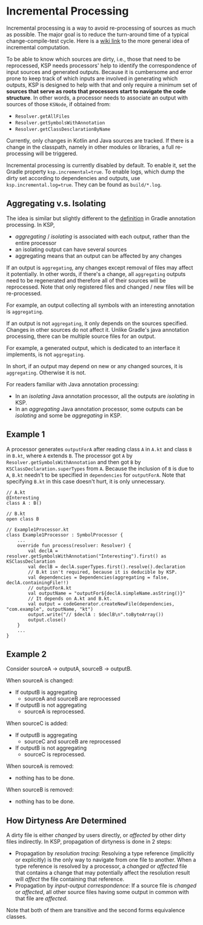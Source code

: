 # Incremental Processing

Incremental processing is a way to avoid re-processing of sources as much as possible.
The major goal is to reduce the turn-around time of a typical change-compile-test cycle.
Here is a [wiki link](https://en.wikipedia.org/wiki/Incremental_computing) to the more general
idea of incremental computation.

To be able to know which sources are dirty, i.e., those that need to be reprocessed, KSP needs
processors' help to identify the correspondence of input sources and generated outputs.
Because it is cumbersome and error prone to keep track of which inputs are involved in generating
which outputs, KSP is designed to help with that and only require a minimum set of
**sources that serve as roots that processors start to navigate the code structure**. In other
words, a processor needs to associate an output with sources of those `KSNode`, if obtained from:
* `Resolver.getAllFiles`
* `Resolver.getSymbolsWithAnnotation`
* `Resolver.getClassDesclarationByName`

Currently, only changes in Kotlin and Java sources are tracked. If there is a change in the
classpath, namely in other modules or libraries, a full re-processing will be triggered.

Incremental processing is currently disabled by default. To enable it, set the Gradle property
`ksp.incremental=true`. To enable logs, which dump the dirty set according to dependencies and
outputs, use `ksp.incremental.log=true`. They can be found as `build/*.log`.

## Aggregating v.s. Isolating
The idea is similar but slightly different to the [definition](https://docs.gradle.org/current/userguide/java_plugin.html#sec:incremental_annotation_processing)
in Gradle annotation processing. In KSP,
* *aggregating* / *isolating* is associated with each output, rather than the entire processor
* an isolating output can have several sources
* aggregating means that an output can be affected by any changes

If an output is `aggregating`, any changes except removal of files may affect it potentially.
In other words, if there's a change, all `aggregating` outputs need to be regenerated and therefore
all of their sources will be reprocessed. Note that only registered files and changed / new files
will be re-processed.

For example, an output collecting all symbols with an interesting annotation is `aggregating`.

If an output is not `aggregating`, it only depends on the sources specified. Changes in other
sources do not affect it. Unlike Gradle's java annotation processing, there can be multiple source
files for an output.

For example, a generated output, which is dedicated to an interface it implements, is not
`aggregating`.

In short, if an output may depend on new or any changed sources, it is `aggregating`.
Otherwise it is not.

For readers familiar with Java annotation processing:
* In an *isolating* Java annotation processor, all the outputs are *isolating* in KSP.
* In an *aggregating* Java annotation processor, some outputs can be *isolating* and some be
*aggregating* in KSP.

## Example 1
A processor generates `outputForA` after reading class `A` in `A.kt` and class `B` in `B.kt`,
where `A` extends `B`. The processor got `A` by `Resolver.getSymbolsWithAnnotation` and then got
`B` by `KSClassDeclaration.superTypes` from `A`. Because the inclusion of `B` is due to `A`,
`B.kt` needn't to be specified in `dependencies` for `outputForA`. Note that specifying `B.kt` in this case
doesn't hurt, it is only unnecessary.

```
// A.kt
@Interesting
class A : B()

// B.kt
open class B

// Example1Processor.kt
class Example1Processor : SymbolProcessor {
    ...
    override fun process(resolver: Resolver) {
        val declA = resolver.getSymbolsWithAnnotation("Interesting").first() as KSClassDeclaration
        val declB = declA.superTypes.first().resolve().declaration
        // B.kt isn't required, because it is deducible by KSP.
        val dependencies = Dependencies(aggregating = false, declA.containingFile!!)
        // outputForA.kt
        val outputName = "outputFor${declA.simpleName.asString()}"
        // It depends on A.kt and B.kt.
        val output = codeGenerator.createNewFile(dependencies, "com.example", outputName, "kt")
        output.write("// $declA : $declB\n".toByteArray())
        output.close()
    }
    ...
}
```

## Example 2
Consider sourceA -> outputA, sourceB -> outputB.

When sourceA is changed:
* If outputB is aggregating
  * sourceA and sourceB are reprocessed
* If outputB is not aggregating
  * sourceA is reprocessed.

When sourceC is added:
* If outputB is aggregating
  * sourceC and sourceB are reprocessed
* If outputB is not aggregating
  * sourceC is reprocessed.

When sourceA is removed:
* nothing has to be done.

When sourceB is removed:
* nothing has to be done.

## How Dirtyness Are Determined
A dirty file is either *changed* by users directly, or *affected* by other dirty files
indirectly. In KSP, propagation of dirtyness is done in 2 steps:
* Propagation by *resolution tracing*:
  Resolving a type reference (implicitly or explicitly) is the only way to navigate from one file
  to another. When a type reference is resolved by a processor, a *changed* or *affected* file that
  contains a change that may potentially affect the resolution result will *affect* the file
  containing that reference.
* Propagation by *input-output correspondence*:
  If a source file is *changed* or *affected*, all other source files having some output in common
  with that file are *affected*.

Note that both of them are transitive and the second forms equivalence classes.